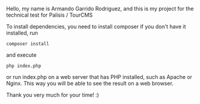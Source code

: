 Hello, my name is Armando Garrido Rodriguez, and this is my project for the technical test for Palisis / TourCMS

To install dependencies, you need to install composer if you don't have it installed, run 
```
composer install
```
and execute
```
php index.php
```
or run index.php on a web server that has PHP installed, such as Apache or Nginx.
This way you will be able to see the result on a web browser.

Thank you very much for your time! :)